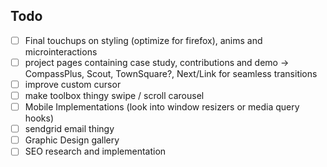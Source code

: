 ## Todo
- [ ] Final touchups on styling (optimize for firefox), anims and microinteractions
- [ ] project pages containing case study, contributions and demo -> CompassPlus, Scout, TownSquare?, Next/Link for seamless transitions
- [ ] improve custom cursor
- [ ] make toolbox thingy swipe / scroll carousel
- [ ] Mobile Implementations (look into window resizers or media query hooks)
- [ ] sendgrid email thingy
- [ ] Graphic Design gallery
- [ ] SEO research and implementation
